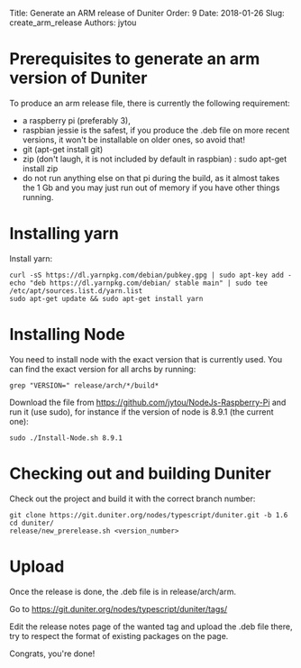 Title: Generate an ARM release of Duniter
Order: 9
Date: 2018-01-26
Slug: create_arm_release
Authors: jytou

# Prerequisites to generate an arm version of Duniter

To produce an arm release file, there is currently the following requirement:

- a raspberry pi (preferably 3),
- raspbian jessie is the safest, if you produce the .deb file on more recent versions, it won't be installable on older ones, so avoid that!
- git (apt-get install git)
- zip (don't laugh, it is not included by default in raspbian) : sudo apt-get install zip
- do not run anything else on that pi during the build, as it almost takes the 1 Gb and you may just run out of memory if you have other things running.

# Installing yarn

Install yarn:
```
curl -sS https://dl.yarnpkg.com/debian/pubkey.gpg | sudo apt-key add -
echo "deb https://dl.yarnpkg.com/debian/ stable main" | sudo tee /etc/apt/sources.list.d/yarn.list
sudo apt-get update && sudo apt-get install yarn
```

# Installing Node

You need to install node with the exact version that is currently used. You can find the exact version for all archs by running:
```
grep "VERSION=" release/arch/*/build*
```

Download the file from https://github.com/jytou/NodeJs-Raspberry-Pi and run it (use sudo), for instance if the version of node is 8.9.1 (the current one):
```
sudo ./Install-Node.sh 8.9.1
```

# Checking out and building Duniter

Check out the project and build it with the correct branch number:
```
git clone https://git.duniter.org/nodes/typescript/duniter.git -b 1.6
cd duniter/
release/new_prerelease.sh <version_number>
```

# Upload

Once the release is done, the .deb file is in release/arch/arm.

Go to https://git.duniter.org/nodes/typescript/duniter/tags/

Edit the release notes page of the wanted tag and upload the .deb file there, try to respect the format of existing packages on the page.

Congrats, you're done!
